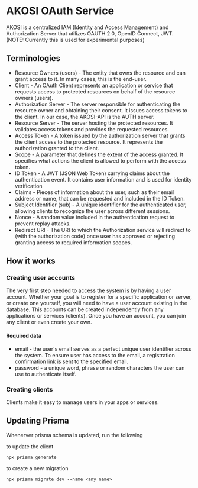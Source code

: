 # AKOSI OAuth Service

AKOSI is a centralized IAM (Identity and Access Management) and Authorization Server that utilizes OAUTH 2.0, OpenID Connect, JWT.
(NOTE: Currently this is used for experimental purposes)

## Terminologies

* Resource Owners (users) - The entity that owns the resource and can grant access to it. In many cases, this is the end-user.
* Client - An OAuth Client represents an application or service that requests access to protected resources on behalf of the resource owners (users).
* Authorization Server - The server responsible for authenticating the resource owner and obtaining their consent. It issues access tokens to the client. In our case, the AKOSI-API is the AUTH server.
* Resource Server - The server hosting the protected resources. It validates access tokens and provides the requested resources.
* Access Token - A token issued by the authorization server that grants the client access to the protected resource. It represents the authorization granted to the client.
* Scope - A parameter that defines the extent of the access granted. It specifies what actions the client is allowed to perform with the access token.
* ID Token - A JWT (JSON Web Token) carrying claims about the authentication event. It contains user information and is used for identity verification
* Claims - Pieces of information about the user, such as their email address or name, that can be requested and included in the ID Token.
* Subject Identifier (sub) - A unique identifier for the authenticated user, allowing clients to recognize the user across different sessions.
* Nonce - A random value included in the authentication request to prevent replay attacks.
* Redirect URI - The URI to which the Authorization service will redirect to (with the authorization code) once user has approved or rejecting granting access to required information scopes.

## How it works

### Creating user accounts

The very first step needed to access the system is by having a user account. Whether your goal is to register for a specific application or server, or create one yourself, you will need to have a user account existing in the database. This accounts can be created independently from any applications or services (clients). Once you have an account, you can join any client or even create your own. 

#### Required data

* email - the user's email serves as a perfect unique user identifier across the system. To ensure user has access to the email, a registration confirmation link is sent to the specified email.
* password - a unique word, phrase or random characters the user can use to authenticate itself.

### Creating clients

Clients make it easy to manage users in your apps or services.

## Updating Prisma
Whenerver prisma schema is updated, run the following 

to update the client
```
npx prisma generate
```

to create a new migration
```
npx prisma migrate dev --name <any name>
```